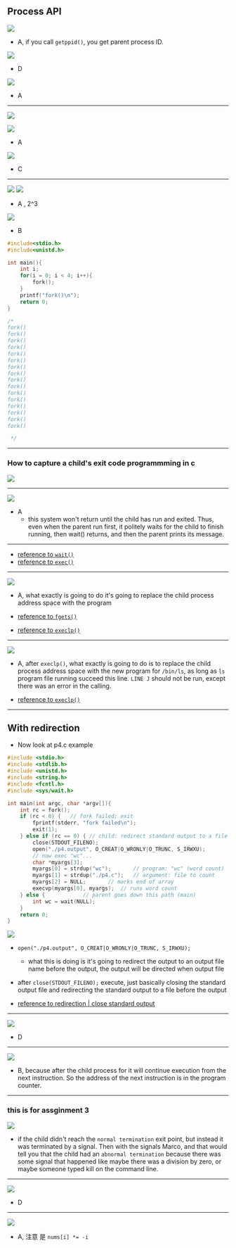 ## Process API

![](img/2020-06-11-16-05-04.png)
- A, if you call `getppid()`, you get parent process ID.

![](img/2020-06-11-16-20-09.png)
- D

![](img/2020-06-11-16-21-46.png)
- A

---

![](img/2020-06-11-17-15-22.png)


![](img/2020-06-11-17-17-17.png)
- A

![](img/2020-06-11-17-18-47.png)
- C

---


![](img/2020-06-11-19-49-52.png)
![](img/2020-06-11-19-49-24.png)
- A  , 2^3



![](img/2020-06-11-19-58-24.png)
- B

```c++
#include<stdio.h>
#include<unistd.h>

int main(){
    int i;
    for(i = 0; i < 4; i++){
        fork();
    }
    printf("fork()\n");
    return 0;
}

/* 
fork()
fork()
fork()                                                                                   
fork()
fork()
fork()
fork()
fork()
fork()
fork()
fork()
fork()
fork()
fork()
fork()
fork()

 */
```
---
### How to capture a child's exit code programmming in c

![](img/2020-06-23-09-23-54.png)


---
![](img/2020-06-11-21-20-39.png)
- A
  - this system won't return until the child has run and exited. Thus, even when the 
  parent run first, it politely waits for the child to finish running, then wait() 
  returns, and then the parent prints its message.
---

- [reference to `wait()`](https://novemberfall.github.io/Algorithm-FullStack/operation/wait.html)
- [reference to `exec()`](https://novemberfall.github.io/Algorithm-FullStack/operation/wait.html)

---
![](img/2020-06-12-06-28-35.png)
- A, what exactly is going to do it's going to replace the child process address space
  with the program 


- [reference to `fgets()`](https://novemberfall.github.io/Algorithm-FullStack/C_Pro/fget.html)
- [reference to `execlp()`](https://novemberfall.github.io/Algorithm-FullStack/operation/wait.html)
---

![](img/2020-06-23-16-15-31.png)

- A, after `execlp()`, what exactly is going to do is to replace the child process address
  space with the new program for `/bin/ls`, as long as `ls` program file running succeed this
  line. `LINE J` should not be run, except there was an error in the calling.

- [reference to `execlp()`](https://novemberfall.github.io/Algorithm-FullStack/operation/wait.html)

---
## With redirection

- Now look at p4.c example

```c++
#include <stdio.h>
#include <stdlib.h>
#include <unistd.h>
#include <string.h>
#include <fcntl.h>
#include <sys/wait.h>

int main(int argc, char *argv[]){
    int rc = fork();
    if (rc < 0) { 	// fork failed; exit
        fprintf(stderr, "fork failed\n");
        exit(1);
    } else if (rc == 0) { // child: redirect standard output to a file
        close(STDOUT_FILENO);
        open("./p4.output", O_CREAT|O_WRONLY|O_TRUNC, S_IRWXU);
        // now exec "wc"...
        char *myargs[3];
        myargs[0] = strdup("wc"); 		// program: "wc" (word count)
        myargs[1] = strdup("./p4.c"); 	// argument: file to count
        myargs[2] = NULL; 		// marks end of array
        execvp(myargs[0], myargs); 	// runs word count
    } else { 			// parent goes down this path (main)
        int wc = wait(NULL);
    }
    return 0;
}
```
![](img/2020-06-12-11-30-10.png)

- `open("./p4.output", O_CREAT|O_WRONLY|O_TRUNC, S_IRWXU);`
  - what this is doing is it's going to redirect the output to an output file name before
    the output, the output will be directed when output file
- after `close(STDOUT_FILENO);` execute, just basically closing the standard output file
  and redirecting the standard output to a file before the output  

- [reference to redirection | close standard output](https://novemberfall.github.io/Algorithm-FullStack/operation/redirection.html)

---

![](img/2020-06-12-11-32-24.png)
- D
---


![](img/2020-06-23-18-17-05.png)
- B, because after the child process for it will continue execution from the next
  instruction. So the address of the next instruction is in the program counter.
---

### this is for assginment 3
![](img/2020-06-23-18-18-49.png)
- if the child didn't reach the `normal termination` exit point, but instead it was terminated 
  by a signal. Then with the signals Marco, and that would tell you that the child had an 
  `abnormal termination` because there was some signal that happened like maybe there was
  a division by zero, or maybe someone typed kill on the command line.

---
![](img/2020-06-12-11-36-00.png)
- D
---


![](img/2020-06-12-11-40-50.png)
- A, 注意 是 `nums[i] *= -i`




